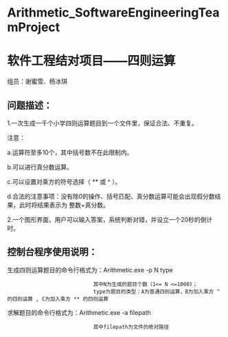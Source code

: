 # Arithmetic_SoftwareEngineeringTeamProject
# 软件工程结对项目——四则运算

组员：谢蜜雪、杨冰琪

## 问题描述：

1.一次生成一千个小学四则运算题目到一个文件里，保证合法、不重复。

注意：

a.运算符至多10个，其中括号数不在此限制内。

b.可以进行真分数运算。

c.可以设置对乘方的符号选择（ ** 或 ^ ）。

d.合法的注意事项：没有除0的操作、括号匹配、真分数运算可能会出现假分数结果，此时将结果表示为 整数+真分数。

2.一个图形界面，用户可以输入答案，系统判断对错，并设立一个20秒的倒计时。

## 控制台程序使用说明：

生成四则运算题目的命令行格式为：Arithmetic.exe -p N type

                                其中N为生成的题目个数（1<= N <=1000)；
                                type为题目的类型：A为普通四则运算，B为加入乘方 ^ 的四则运算 , C为加入乘方 ** 的四则运算
                                
求解题目的命令行格式为：Arithmetic.exe -a filepath

                                其中filepath为文件的绝对路径

